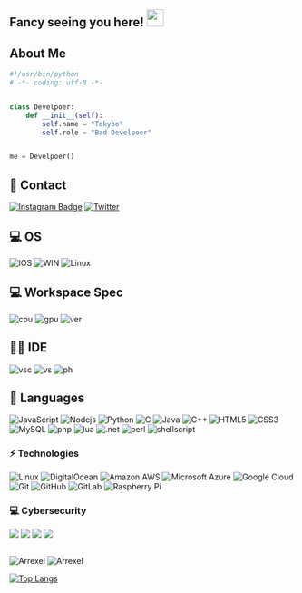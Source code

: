 ## Fancy seeing you here! <img src="https://raw.githubusercontent.com/Pwned-h/Pwned-h/main/wave.gif" width="30px">
## About Me
```python
#!/usr/bin/python
# -*- coding: utf-8 -*-


class Develpoer:
    def __init__(self):
        self.name = "Tokyoo"
        self.role = "Bad Develpoer"


me = Develpoer()
```
##   📱 Contact 
[![Instagram Badge](https://img.shields.io/badge/-Pwned.cpp-purple?style=flat-square&logo=instagram&logoColor=white&link=https://instagram.com/Pwned.cpp/)](https://instagram.com/Pwned.cpp)
[![Twitter](https://img.shields.io/badge/0xE67-1DA1F2.svg?style=flat-square&logo=twitter&logoColor=ffffff)](https://twitter.com/0xE67)
##  💻 OS  
![IOS](https://img.shields.io/badge/14.4-000000?style=flat-square&logo=ios&logoColor=white)
![WIN](https://img.shields.io/badge/Windows10-0078D6?style=flat-square&logo=windows&logoColor=white)
![Linux](https://img.shields.io/badge/Kali_Linux-557C94?style=flat-square&logo=kali-linux&logoColor=white)
##  💻 Workspace Spec 
![cpu](https://img.shields.io/badge/Intel-Core_i5_9th-0071C5?style=flat-square&logo=intel&logoColor=white)
![gpu](https://img.shields.io/badge/NVIDIA-RTX2060Super-76B900?style=flat-square&logo=nvidia&logoColor=white)
![ver](https://img.shields.io/badge/Windows-20H2-0078D6?style=flat-square&logo=windows&logoColor=white)
## 👩‍💻 IDE
![vsc](https://img.shields.io/badge/Visual_Studio_2019-5C2D91?style=flat-square&logo=visual%20studio&logoColor=white)
![vs](https://img.shields.io/badge/Visual_Studio_Code-0078D4?style=flat-square&logo=visual%20studio%20code&logoColor=white)
![ph](https://img.shields.io/badge/PyCharm-000000.svg?&style=flat-square&logo=PyCharm&logoColor=white)

##  🚀  Languages
![JavaScript](https://img.shields.io/badge/-JavaScript-black?style=flat-square&logo=javascript)
![Nodejs](https://img.shields.io/badge/Node.js-43853D?style=flat-square&logo=node.js&logoColor=white)
![Python](https://img.shields.io/badge/-Python-black?style=flat-square&logo=Python)
![C](https://img.shields.io/badge/C-00599C?style=flat-square&logo=c&logoColor=white)
![Java](https://img.shields.io/badge/-java-E34A86?style=flat-square&logo=java)
![C++](https://img.shields.io/badge/-C++-00599C?style=flat-square&logo=c)
![HTML5](https://img.shields.io/badge/-HTML5-E34F26?style=flat-square&logo=html5&logoColor=white)
![CSS3](https://img.shields.io/badge/-CSS3-1572B6?style=flat-square&logo=css3)
![MySQL](https://img.shields.io/badge/-MySQL-black?style=flat-square&logo=mysql)
![php](https://img.shields.io/badge/PHP-777BB4?style=flat-square&logo=php&logoColor=white)
![lua](https://img.shields.io/badge/Lua-2C2D72?style=flat-square&logo=lua&logoColor=white)
![.net](https://img.shields.io/badge/.NET-5C2D91?style=flat-square&logo=.net&logoColor=white)
![perl](https://img.shields.io/badge/Perl-39457E?style=flat-square&logo=perl&logoColor=white)
![shellscript](https://img.shields.io/badge/Shell_Script-121011?style=flat-square&logo=gnu-bash&logoColor=white)

### ⚡ Technologies
![Linux](https://img.shields.io/badge/-Linux-000?&logo=Linux)
![DigitalOcean](https://img.shields.io/badge/-Digital%20Ocean-darkblue?style=flat-square&logo=digitalocean)
![Amazon AWS](https://img.shields.io/badge/Amazon%20AWS-232F3E?style=flat-square&logo=amazon-aws)
![Microsoft Azure](https://img.shields.io/badge/Microsoft%20Azure-232F7E?style=flat-square&logo=microsoft-azure)
![Google Cloud](https://img.shields.io/badge/Google%20Cloud-black?style=flat-square&logo=google-cloud)
![Git](https://img.shields.io/badge/-Git-black?style=flat-square&logo=git)
![GitHub](https://img.shields.io/badge/-GitHub-181717?style=flat-square&logo=github)
![GitLab](https://img.shields.io/badge/-GitLab-FCA121?style=flat-square&logo=gitlab)
![Raspberry Pi](https://img.shields.io/badge/-Raspberry%20Pi-C51A4A?style=flat-square&logo=Raspberry-Pi)

### 💻 Cybersecurity
![](https://img.shields.io/badge/-🌊%20SYN%20Flood-000)
![](https://img.shields.io/badge/-🗂%20Packet%20Sniffing%20%26%20Spoofing-000)
![](https://img.shields.io/badge/-💉%20SQL%20Injection-000)
![](https://img.shields.io/badge/-🌐%20Network%20Tools-000)
##
![Arrexel](https://www.hackthebox.eu/badge/image/340371)
![Arrexel](https://www.hackthebox.eu/badge/image/617926)

[![Top Langs](https://github-readme-stats.vercel.app/api/top-langs/?username=Pwned-h&theme=tokyonight&layout=compact)](https://github.com/anuraghazra/github-readme-stats)



